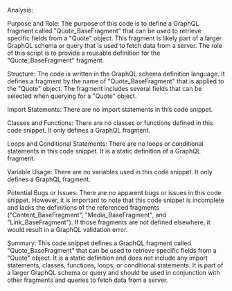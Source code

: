 Analysis:

Purpose and Role:
The purpose of this code is to define a GraphQL fragment called "Quote_BaseFragment" that can be used to retrieve specific fields from a "Quote" object. This fragment is likely part of a larger GraphQL schema or query that is used to fetch data from a server. The role of this script is to provide a reusable definition for the "Quote_BaseFragment" fragment.

Structure:
The code is written in the GraphQL schema definition language. It defines a fragment by the name of "Quote_BaseFragment" that is applied to the "Quote" object. The fragment includes several fields that can be selected when querying for a "Quote" object.

Import Statements:
There are no import statements in this code snippet.

Classes and Functions:
There are no classes or functions defined in this code snippet. It only defines a GraphQL fragment.

Loops and Conditional Statements:
There are no loops or conditional statements in this code snippet. It is a static definition of a GraphQL fragment.

Variable Usage:
There are no variables used in this code snippet. It only defines a GraphQL fragment.

Potential Bugs or Issues:
There are no apparent bugs or issues in this code snippet. However, it is important to note that this code snippet is incomplete and lacks the definitions of the referenced fragments ("Content_BaseFragment", "Media_BaseFragment", and "Link_BaseFragment"). If those fragments are not defined elsewhere, it would result in a GraphQL validation error.

Summary:
This code snippet defines a GraphQL fragment called "Quote_BaseFragment" that can be used to retrieve specific fields from a "Quote" object. It is a static definition and does not include any import statements, classes, functions, loops, or conditional statements. It is part of a larger GraphQL schema or query and should be used in conjunction with other fragments and queries to fetch data from a server.